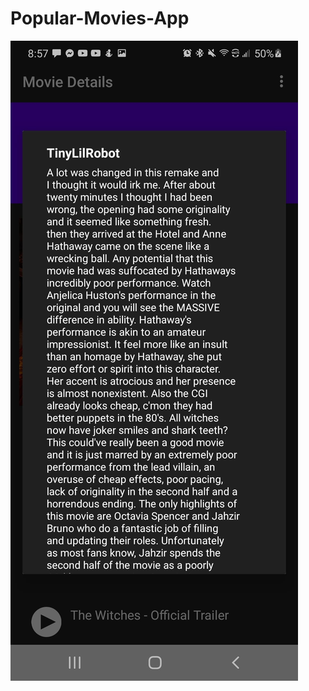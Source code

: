 # Popular-Movies-App
![alt text][screenshot1]

[screenshot1]: https://github.com/downs990/Popular-Movies-App/blob/main/github/10.jpg "Screenshot Title Text 1"